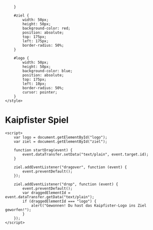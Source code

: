         }

        #ziel {
            width: 50px;
            height: 50px;
            background-color: red;
            position: absolute;
            top: 175px;
            left: 175px;
            border-radius: 50%;
        }

        #logo {
            width: 50px;
            height: 50px;
            background-color: blue;
            position: absolute;
            top: 175px;
            left: 10px;
            border-radius: 50%;
            cursor: pointer;
        }
    </style>
</head>
<body>
    <h1>Kaipfister Spiel</h1>
    <div id="spielbereich">
        <div id="ziel"></div>
        <div id="logo" draggable="true" ondragstart="startDrag(event)"></div>
    </div>

    <script>
        var logo = document.getElementById("logo");
        var ziel = document.getElementById("ziel");

        function startDrag(event) {
            event.dataTransfer.setData("text/plain", event.target.id);
        }

        ziel.addEventListener("dragover", function (event) {
            event.preventDefault();
        });

        ziel.addEventListener("drop", function (event) {
            event.preventDefault();
            var draggedElementId = event.dataTransfer.getData("text/plain");
            if (draggedElementId === "logo") {
                alert("Gewonnen! Du hast das Kaipfister-Logo ins Ziel geworfen!");
            }
        });
    </script>
</body>
</html>
